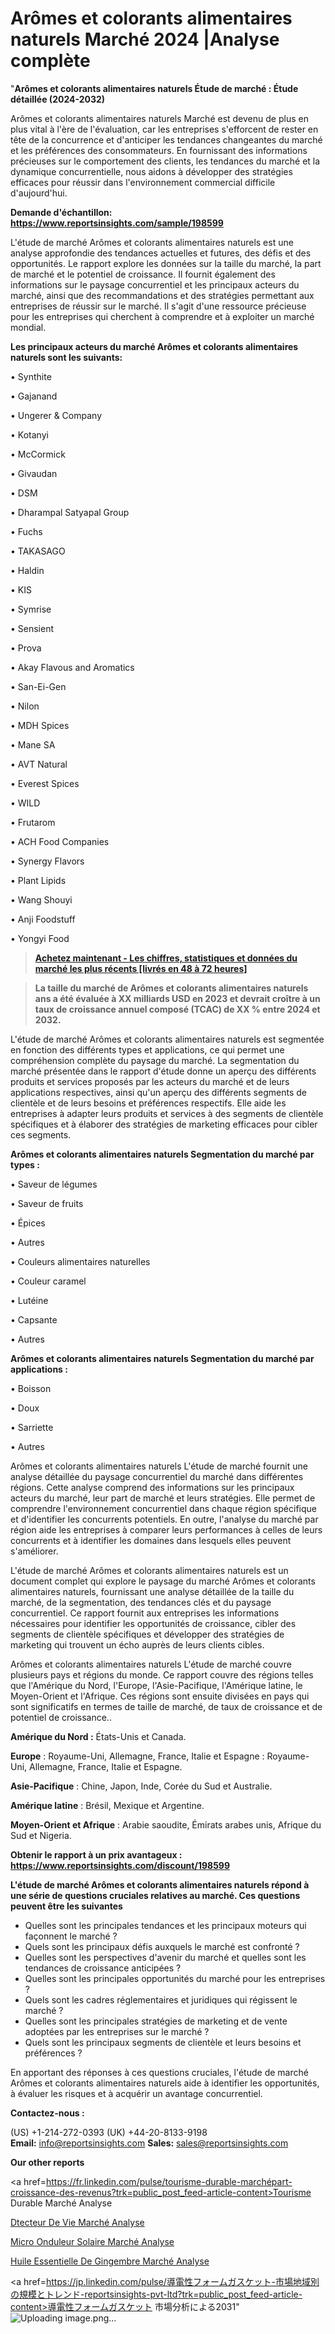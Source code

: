 # Arômes et colorants alimentaires naturels Marché 2024 |Analyse complète

"<strong>Arômes et colorants alimentaires naturels Étude de marché : Étude détaillée (2024-2032)</strong>

Arômes et colorants alimentaires naturels Marché est devenu de plus en plus vital à l'ère de l'évaluation, car les entreprises s'efforcent de rester en tête de la concurrence et d'anticiper les tendances changeantes du marché et les préférences des consommateurs. En fournissant des informations précieuses sur le comportement des clients, les tendances du marché et la dynamique concurrentielle, nous aidons à développer des stratégies efficaces pour réussir dans l'environnement commercial difficile d'aujourd'hui.

<strong>Demande d'échantillon: <a href=https://www.reportsinsights.com/sample/198599>https://www.reportsinsights.com/sample/198599</a></strong>

L'étude de marché Arômes et colorants alimentaires naturels est une analyse approfondie des tendances actuelles et futures, des défis et des opportunités. Le rapport explore les données sur la taille du marché, la part de marché et le potentiel de croissance. Il fournit également des informations sur le paysage concurrentiel et les principaux acteurs du marché, ainsi que des recommandations et des stratégies permettant aux entreprises de réussir sur le marché. Il s'agit d'une ressource précieuse pour les entreprises qui cherchent à comprendre et à exploiter un marché mondial.

<strong>Les principaux acteurs du marché Arômes et colorants alimentaires naturels sont les suivants:</strong>

• Synthite

• Gajanand

• Ungerer & Company

• Kotanyi

• McCormick

• Givaudan

• DSM

• Dharampal Satyapal Group

• Fuchs

• TAKASAGO

• Haldin

• KIS

• Symrise

• Sensient

• Prova

• Akay Flavous and Aromatics

• San-Ei-Gen

• Nilon

• MDH Spices

• Mane SA

• AVT Natural

• Everest Spices

• WILD

• Frutarom

• ACH Food Companies

• Synergy Flavors

• Plant Lipids

• Wang Shouyi

• Anji Foodstuff

• Yongyi Food
<blockquote><a href=https://www.reportsinsights.com/buynow/198599><span style=text-decoration: underline;><strong>Achetez maintenant - Les chiffres, statistiques et données du marché les plus récents [livrés en 48 à 72 heures]</strong></span></a></blockquote>
<blockquote><span style=text-decoration: underline;><strong>La taille du marché de Arômes et colorants alimentaires naturels ans a été évaluée à XX milliards USD en 2023 et devrait croître à un taux de croissance annuel composé (TCAC) de XX % entre 2024 et 2032.</strong></span></blockquote>
L'étude de marché Arômes et colorants alimentaires naturels est segmentée en fonction des différents types et applications, ce qui permet une compréhension complète du paysage du marché. La segmentation du marché présentée dans le rapport d'étude donne un aperçu des différents produits et services proposés par les acteurs du marché et de leurs applications respectives, ainsi qu'un aperçu des différents segments de clientèle et de leurs besoins et préférences respectifs. Elle aide les entreprises à adapter leurs produits et services à des segments de clientèle spécifiques et à élaborer des stratégies de marketing efficaces pour cibler ces segments.

<strong>Arômes et colorants alimentaires naturels Segmentation du marché par types :</strong>

• Saveur de légumes

• Saveur de fruits

• Épices

• Autres

• Couleurs alimentaires naturelles

• Couleur caramel

• Lutéine

• Capsante

• Autres

<strong>Arômes et colorants alimentaires naturels Segmentation du marché par applications :</strong>

• Boisson

• Doux

• Sarriette

• Autres

Arômes et colorants alimentaires naturels L'étude de marché fournit une analyse détaillée du paysage concurrentiel du marché dans différentes régions. Cette analyse comprend des informations sur les principaux acteurs du marché, leur part de marché et leurs stratégies. Elle permet de comprendre l'environnement concurrentiel dans chaque région spécifique et d'identifier les concurrents potentiels. En outre, l'analyse du marché par région aide les entreprises à comparer leurs performances à celles de leurs concurrents et à identifier les domaines dans lesquels elles peuvent s'améliorer.

L'étude de marché Arômes et colorants alimentaires naturels est un document complet qui explore le paysage du marché Arômes et colorants alimentaires naturels, fournissant une analyse détaillée de la taille du marché, de la segmentation, des tendances clés et du paysage concurrentiel. Ce rapport fournit aux entreprises les informations nécessaires pour identifier les opportunités de croissance, cibler des segments de clientèle spécifiques et développer des stratégies de marketing qui trouvent un écho auprès de leurs clients cibles.

Arômes et colorants alimentaires naturels L'étude de marché couvre plusieurs pays et régions du monde. Ce rapport couvre des régions telles que l'Amérique du Nord, l'Europe, l'Asie-Pacifique, l'Amérique latine, le Moyen-Orient et l'Afrique. Ces régions sont ensuite divisées en pays qui sont significatifs en termes de taille de marché, de taux de croissance et de potentiel de croissance..

<strong>Amérique du Nord :</strong> États-Unis et Canada.

<strong>Europe</strong> : Royaume-Uni, Allemagne, France, Italie et Espagne : Royaume-Uni, Allemagne, France, Italie et Espagne.

<strong>Asie-Pacifique</strong> : Chine, Japon, Inde, Corée du Sud et Australie.

<strong>Amérique latine</strong> : Brésil, Mexique et Argentine.

<strong>Moyen-Orient et Afrique</strong> : Arabie saoudite, Émirats arabes unis, Afrique du Sud et Nigeria.

<strong>Obtenir le rapport à un prix avantageux : <a href=https://www.reportsinsights.com/discount/198599>https://www.reportsinsights.com/discount/198599</a></strong>

<strong>L'étude de marché Arômes et colorants alimentaires naturels répond à une série de questions cruciales relatives au marché. Ces questions peuvent être les suivantes</strong>
<ul>
  <li>Quelles sont les principales tendances et les principaux moteurs qui façonnent le marché ?</li>
  <li>Quels sont les principaux défis auxquels le marché est confronté ?</li>
  <li>Quelles sont les perspectives d'avenir du marché et quelles sont les tendances de croissance anticipées ?</li>
  <li>Quelles sont les principales opportunités du marché pour les entreprises ?</li>
  <li>Quels sont les cadres réglementaires et juridiques qui régissent le marché ?</li>
  <li>Quelles sont les principales stratégies de marketing et de vente adoptées par les entreprises sur le marché ?</li>
  <li>Quels sont les principaux segments de clientèle et leurs besoins et préférences ?</li>
</ul>
En apportant des réponses à ces questions cruciales, l'étude de marché Arômes et colorants alimentaires naturels aide à identifier les opportunités, à évaluer les risques et à acquérir un avantage concurrentiel.

<strong>Contactez-nous :</strong>

(US) +1-214-272-0393
(UK) +44-20-8133-9198
<strong>Email:</strong> <a>info@reportsinsights.com</a>
<strong>Sales:</strong> <a>sales@reportsinsights.com</a>

<strong>Our other reports</strong>

<a href=https://fr.linkedin.com/pulse/tourisme-durable-marchépart-croissance-des-revenus?trk=public_post_feed-article-content>Tourisme Durable Marché Analyse</a>

<a href=https://www.linkedin.com/pulse/d%C3%A9tecteur-de-vie-march%C3%A9-rapport-2024-nouvelles-yaoxf/>Dtecteur De Vie Marché Analyse</a>

<a href=https://www.linkedin.com/pulse/micro-onduleur-solaire-march%C3%A9-paysage-du-jusquen-ul90f/>Micro Onduleur Solaire Marché Analyse</a>

<a href=https://www.linkedin.com/pulse/huile-essentielle-de-gingembre-march%C3%A9-analyse-syqtf/>Huile Essentielle De Gingembre Marché Analyse</a>

<a href=https://jp.linkedin.com/pulse/導電性フォームガスケット-市場地域別の規模とトレンド-reportsinsights-pvt-ltd?trk=public_post_feed-article-content>導電性フォームガスケット 市場分析による2031</a>"
![Uploading image.png…]()
